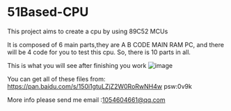 # 51Based-CPU
This project aims to create a cpu by using 89C52 MCUs

It is composed of 6 main parts,they are A B CODE MAIN RAM PC, and there will be 4 code for you to test this cpu. So, there is 10 parts in all.

This is what you will see after finishing you work
![image](https://github.com/HaochuanDeng/51Bassed-CPU/blob/master/READMEMD/1.jpg)

You can get all of these files from: https://pan.baidu.com/s/150i1gtuLZjZ2W0RoRwNH4w psw:0v9k

More info please send me email :1054604661@qq.com
